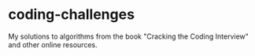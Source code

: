 # coding-challenges
My solutions to algorithms from the book "Cracking the Coding Interview" and other online resources.
